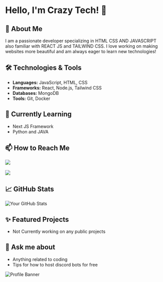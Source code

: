 # Hello, I'm Crazy Tech! 👋

## 🚀 About Me
I am a passionate developer specializing in HTML CSS AND JAVASCRIPT also familiar with REACT JS and TAILWIND CSS. I love working on making websites more beautiful and am always eager to learn new technologies!

## 🛠️ Technologies & Tools
- **Languages:** JavaScript, HTML, CSS
- **Frameworks:** React, Node.js, Tailwind CSS
- **Databases:** MongoDB
- **Tools:** Git, Docker

## 🌱 Currently Learning
- Next JS Framework
- Python and JAVA

## 📫 How to Reach Me
<a href="https://discord.com/users/209822198502916098/"><img src="https://discord.c99.nl/widget/theme-4/820928134886326272.png"></a>
<br>
<br>
<a href="https://discord.gg/devshub"><img src="https://discord.com/api/guilds/1270754908894662656/widget.png?style=banner2"/></a>

## 📈 GitHub Stats
![Your GitHub Stats](https://github-readme-stats.vercel.app/api?username=crazytech69&show_icons=true&theme=radical)

## ✨ Featured Projects
- Not Currently working on any public projects

## 💬 Ask me about
- Anything related to coding
- Tips for how to host discord bots for free

![Profile Banner](https://cdn.discordapp.com/banners/1270754908894662656/e6cce6b7de5fcd285bcab02de62ebc67.webp?size=4096)

